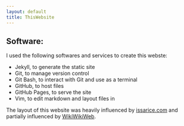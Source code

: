 ```yaml
---
layout: default
title: ThisWebsite
---
```

## Software:
I used the following softwares and services to create this webste:
- Jekyll, to generate the static site
- Git, to manage version control
- Git Bash, to interact with Git and use as a terminal
- GitHub, to host files
- GitHub Pages, to serve the site
- Vim, to edit markdown and layout files in

The layout of this website was heavily influenced by [issarice.com](http://issarice.com) and partially influenced by [WikiWikiWeb](https://wiki.c2.net).
